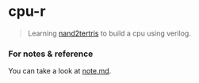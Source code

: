 # cpu-r
> Learning [nand2tertris](https://www.nand2tetris.org/) to build a cpu using verilog.

### For notes & reference
You can take a look at [note.md](./docs/note.md).
